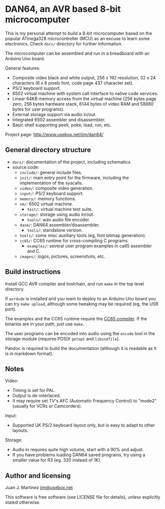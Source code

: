 DAN64, an AVR based 8-bit microcomputer
=======================================

This is my personal attempt to build a 8-bit microcomputer based on
the popular ATmega328 microcontroller (MCU) as an excuse to learn some
electronics. Check `docs/` directory for further information.

The microcomputer can be assembled and run in a breadboard with an
Arduino Uno board.

General features:

 - Composite video black and white output, 256 x 192 resolution, 32 x 24
   characters (8 x 8 pixels font, code page 437 character set).
 - PS/2 keyboard support.
 - 6502 virtual machine with system call interface to native code
   services.
 - Linear 64KB memory access from the virtual machine (256 bytes page zero,
   256 bytes hardware stack, 6144 bytes of video RAM and 58880 bytes for
   user programs).
 - External storage support via audio in/out.
 - Integrated 6502 assembler and disassembler.
 - Basic shell supporting peek, poke, load, run, etc.

Project page: http://www.usebox.net/jjm/dan64/

General directory structure
---------------------------

 - `docs/`: documentation of the project, including schematics.
 - source code:
   - `include/`: general include files.
   - `init/`: main entry point for the firmware, including the implementation
     of the syscalls.
   - `video/`: composite video generation.
   - `input/`: PS/2 keyboard support.
   - `memory/`: memory functions.
   - `vm/`: 6502 virtual machine.
     - `test/`: virtual machine test suite.
   - `storage/`: storage using audio in/out.
     - `tools/`: wav audio file encoder.
   - `dasm/`: DAN64 assembler/disassembler.
     - `tools/`: standalone version.
   - `tools/`: some misc auxiliary tools (eg, font bitmap generation).
   - `cc65/`: CC65 runtime for cross-compiling C programs.
     - `examples/`: several user program examples in ca65 assembler and C.
   - `images/`: logos, pictures, screenshots, etc.


Build instructions
------------------

Install GCC AVR compiler and toolchain, and run `make` in the top level
directory.

If `avrdude` is installed and you want to deploy to an Arduino Uno board
you can try `make upload`, although some tweaking may be required (eg,
the USB port).

The examples and the CC65 runtime require the
[CC65 compiler](https://github.com/cc65/cc65). If the binaries are in
your path, just use `make`.

The user programs can be encoded into audio using the `encode` tool in the
storage module (requires POSIX `getopt` and `libsndfile`).

Pandoc is required to build the documentation (although it is readable
as it is in markdown format).


Notes
-----

Video:

 - Timing is set for PAL.
 - Output is de-interlaced.
 - It may require set TV's AFC (Automatic Frequency Control) to "mode2"
   (usually for VCRs or Camcorders).

Input:

 - Supported UK PS/2 keyboard layout only, but is easy to adapt to other layouts.

Storage:

 - Audio in requires quite high volume, start with a 90% and adjust.
 - If you have problems loading DAN64 saved programs, try using a smaller value
   for R3 (eg. 320 instead of 1K).


Author and licensing
--------------------

Juan J. Martinez <jjm@usebox.net>

This software is free software (see LICENSE file for details), unless
explicitly stated otherwise.


